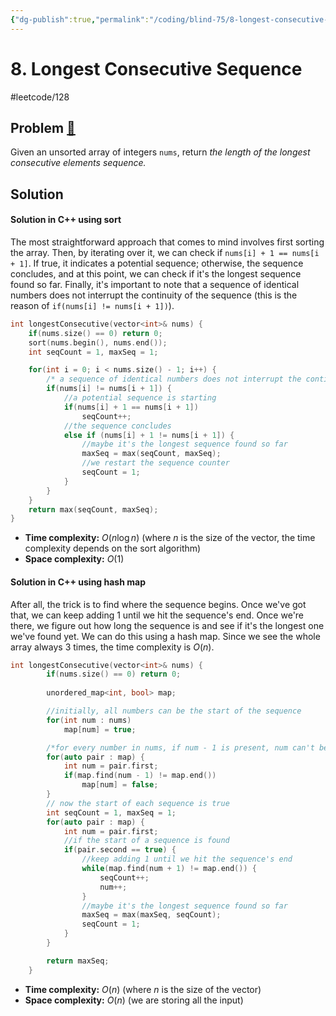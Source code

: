 ```yaml
---
{"dg-publish":true,"permalink":"/coding/blind-75/8-longest-consecutive-sequence/","created":"2023-09-19T17:24:47.767+02:00","updated":"2023-09-19T17:24:47.767+02:00"}
---
```


# 8. Longest Consecutive Sequence
#leetcode/128
## Problem [🔗](https://leetcode.com/problems/longest-consecutive-sequence)
Given an unsorted array of integers `nums`, return _the length of the longest consecutive elements sequence._

## Solution
#### Solution in C++ using sort
The most straightforward approach that comes to mind involves first sorting the array. Then, by iterating over it, we can check if `nums[i] + 1 == nums[i + 1]`. If true, it indicates a potential sequence; otherwise, the sequence concludes, and at this point, we can check if it's the longest sequence found so far. Finally, it's important to note that a sequence of identical numbers does not interrupt the continuity of the sequence (this is the reason of `if(nums[i] != nums[i + 1])`).

```cpp
int longestConsecutive(vector<int>& nums) {
	if(nums.size() == 0) return 0;
	sort(nums.begin(), nums.end());
	int seqCount = 1, maxSeq = 1;

	for(int i = 0; i < nums.size() - 1; i++) {
		/* a sequence of identical numbers does not interrupt the continuity of the sequence */
		if(nums[i] != nums[i + 1]) {
			//a potential sequence is starting
			if(nums[i] + 1 == nums[i + 1])
				seqCount++;
			//the sequence concludes
			else if (nums[i] + 1 != nums[i + 1]) {
				//maybe it's the longest sequence found so far
				maxSeq = max(seqCount, maxSeq);
				//we restart the sequence counter
				seqCount = 1;
			}
		}
	}
	return max(seqCount, maxSeq);
}
```
- **Time complexity:** $O(n \log n)$ (where _n_ is the size of the vector, the time complexity depends on the sort algorithm)
- **Space complexity:** $O(1)$

#### Solution in C++ using hash map
After all, the trick is to find where the sequence begins. Once we've got that, we can keep adding 1 until we hit the sequence's end. Once we're there, we figure out how long the sequence is and see if it's the longest one we've found yet. We can do this using a hash map. Since we see the whole array always 3 times, the time complexity is $O(n)$.

```cpp
int longestConsecutive(vector<int>& nums) {
        if(nums.size() == 0) return 0;
        
        unordered_map<int, bool> map;

		//initially, all numbers can be the start of the sequence
        for(int num : nums)
            map[num] = true;

		/*for every number in nums, if num - 1 is present, num can't be the start of the sequence */
        for(auto pair : map) {
            int num = pair.first;
            if(map.find(num - 1) != map.end())
                map[num] = false;
        }
        // now the start of each sequence is true
        int seqCount = 1, maxSeq = 1;
        for(auto pair : map) {
            int num = pair.first;
            //if the start of a sequence is found
            if(pair.second == true) {
	            //keep adding 1 until we hit the sequence's end
                while(map.find(num + 1) != map.end()) {
                    seqCount++;
                    num++;
                }
                //maybe it's the longest sequence found so far
                maxSeq = max(maxSeq, seqCount);
                seqCount = 1;
            }
        }

        return maxSeq;
    }
```
- **Time complexity:** $O(n)$ (where _n_ is the size of the vector)
- **Space complexity:** $O(n)$ (we are storing all the input)
